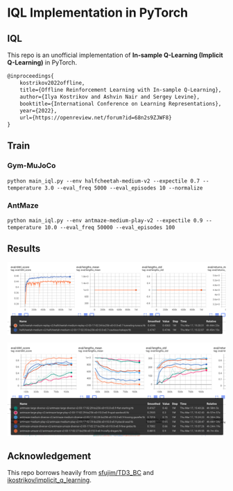 # IQL Implementation in PyTorch

## IQL

This repo is an unofficial implementation of **In-sample Q-Learning (Implicit Q-Learning)** in PyTorch.

```
@inproceedings{
    kostrikov2022offline,
    title={Offline Reinforcement Learning with In-sample Q-Learning},
    author={Ilya Kostrikov and Ashvin Nair and Sergey Levine},
    booktitle={International Conference on Learning Representations},
    year={2022},
    url={https://openreview.net/forum?id=68n2s9ZJWF8}
}
```

## Train

### Gym-MuJoCo

```
python main_iql.py --env halfcheetah-medium-v2 --expectile 0.7 --temperature 3.0 --eval_freq 5000 --eval_episodes 10 --normalize
```

### AntMaze

```
python main_iql.py --env antmaze-medium-play-v2 --expectile 0.9 --temperature 10.0 --eval_freq 50000 --eval_episodes 100
```

## Results

![mujoco_results](imgs/mujoco_results.png)

![antmaze_results](imgs/antmaze_results.png)

## Acknowledgement

This repo borrows heavily from [sfujim/TD3_BC](https://github.com/sfujim/TD3_BC) and [ikostrikov/implicit_q_learning](https://github.com/ikostrikov/implicit_q_learning).

